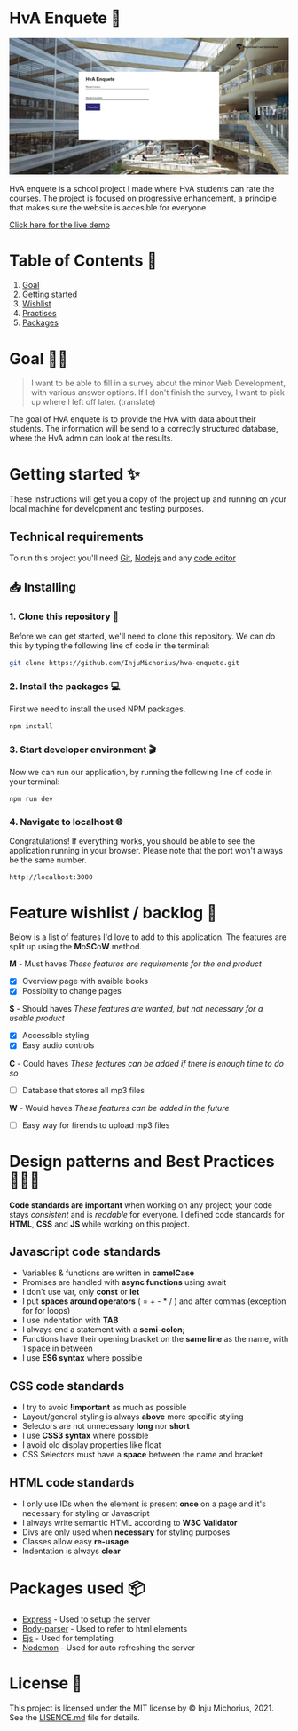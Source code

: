 # HvA Enquete 📝
![](https://github.com/InjuMichorius/browser-technologies-2021/blob/master/public/img/documentation/cover.JPG)

HvA enquete is a school project I made where HvA students can rate the courses. The project is focused on progressive enhancement, a principle that makes sure the website is accesible for everyone

[Click here for the live demo](https://injumichorius.github.io/hva-enquete)

# Table of Contents 🧭
1. [Goal](https://github.com/InjuMichorius/ReadEar#goal-)
2. [Getting started](https://github.com/InjuMichorius/ReadEar#getting-started-)
3. [Wishlist](https://github.com/InjuMichorius/ReadEar#feature-wishlist--backlog-)
4. [Practises](https://github.com/InjuMichorius/ReadEar#design-patterns-and-best-practices-)
5. [Packages](https://github.com/InjuMichorius/ReadEar#packages-used-)

# Goal 💪🏻
> I want to be able to fill in a survey about the minor Web Development, with various answer options. If I don't finish the survey, I want to pick up where I left off later. (translate)

The goal of HvA enquete is to provide the HvA with data about their students. The information will be send to a correctly structured database, where the HvA admin can look at the results.

# Getting started ✨
These instructions will get you a copy of the project up and running on your local machine for development and testing purposes.

## Technical requirements
To run this project you'll need [Git](https://git-scm.com/downloads), [Nodejs](https://nodejs.org/en/download/) and any [code editor](https://code.visualstudio.com/download)

## 📥 Installing
### 1. Clone this repository 👯
Before we can get started, we'll need to clone this repository. We can do this by typing the following line of code in the terminal:
```bash
git clone https://github.com/InjuMichorius/hva-enquete.git
```
### 2. Install the packages 💻
First we need to install the used NPM packages.
```bash
npm install
```
### 3. Start developer environment 🎬
Now we can run our application, by running the following line of code in your terminal:
```bash
npm run dev
```

### 4. Navigate to localhost 🌐
Congratulations! If everything works, you should be able to see the application running in your browser. Please note that the port won't always be the same number.
```
http://localhost:3000
```

# Feature wishlist / backlog 👑
Below is a list of features I'd love to add to this application. The features are split up using the **M**o**SC**o**W** method.

**M** - Must haves
_These features are requirements for the end product_
- [x] Overview page with avaible books
- [x] Possibilty to change pages

**S** - Should haves
_These features are wanted, but not necessary for a usable product_
- [x] Accessible styling
- [x] Easy audio controls

**C** - Could haves
_These features can be added if there is enough time to do so_
- [ ] Database that stores all mp3 files

**W** - Would haves
_These features can be added in the future_
- [ ] Easy way for firends to upload mp3 files

# Design patterns and Best Practices 👩🏻‍💻
__Code standards are important__ when working on any project; your code stays *consistent* and is *readable* for everyone. I defined code standards for __HTML__, __CSS__ and __JS__ while working on this project.

## Javascript code standards
* Variables & functions are written in __camelCase__
* Promises are handled with __async functions__ using await
* I don't use var, only __const__ or __let__
* I put __spaces around operators__ ( = + - * / ) and after commas (exception for for loops)
* I use indentation with __TAB__
* I always end a statement with a __semi-colon;__
* Functions have their opening bracket on the __same line__ as the name, with 1 space in between
* I use __ES6 syntax__ where possible

## CSS code standards
* I try to avoid __!important__ as much as possible
* Layout/general styling is always __above__ more specific styling
* Selectors are not unnecessary __long__ nor __short__
* I use __CSS3 syntax__ where possible
* I avoid old display properties like float
* CSS Selectors must have a __space__ between the name and bracket

## HTML code standards
* I only use IDs when the element is present __once__ on a page and it's necessary for styling or Javascript
* I always write semantic HTML according to __W3C Validator__
* Divs are only used when __necessary__ for styling purposes
* Classes allow easy __re-usage__
* Indentation is always __clear__

# Packages used 📦
* [Express](https://www.npmjs.com/package/express) - Used to setup the server
* [Body-parser](https://www.npmjs.com/package/body-parser) - Used to refer to html elements
* [Ejs](https://www.npmjs.com/package/ejs) - Used for templating
* [Nodemon](https://www.npmjs.com/package/nodemon) - Used for auto refreshing the server

# License 🔐
This project is licensed under the MIT license by © Inju Michorius, 2021. See the [LISENCE.md](https://github.com/InjuMichorius/ReadEar/blob/master/LICENSE) file for details.
